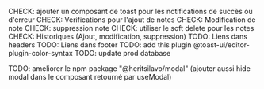 CHECK: ajouter un composant de toast pour les notifications de succès ou d'erreur
CHECK: Verifications pour l'ajout de notes
CHECK: Modification de note
CHECK: suppression note
CHECK: utiliser le soft delete pour les notes
CHECK: Historiques (Ajout, modification, suppression)
TODO: Liens dans headers
TODO: Liens dans footer
TODO: add this plugin @toast-ui/editor-plugin-color-syntax
TODO: update prod database

<!-- AUTRE PROJET -->
TODO: ameliorer le npm package "@heritsilavo/modal" (ajouter aussi hide modal dans le composant retourné par useModal)